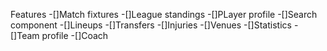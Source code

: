 Features
-[]Match fixtures
-[]League standings
-[]PLayer profile
-[]Search component
-[]Lineups
-[]Transfers
-[]Injuries
-[]Venues
-[]Statistics
-[]Team profile
-[]Coach
